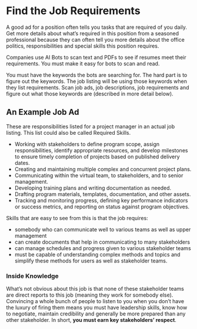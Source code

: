 # Find the Job Requirements

A good ad for a position often tells you tasks that are required of you daily. Get more details about what’s required in this position from a seasoned professional because they can often tell you more details about the office politics, responsibilities and special skills this position requires. 

Companies use AI Bots to scan text and PDFs to see if resumes meet their requirements. You must make it easy for bots to scan and read. 

You must have the keywords the bots are searching for. The hard part is to figure out the keywords. The job listing will be using those keywords when they list requirements. Scan job ads, job descriptions, job requirements and figure out what those keywords are (described in more detail below).

## An Example Job Ad
These are responsibilities listed for a project manager in an actual job listing. This list could also be called Required Skills.
- Working with stakeholders to define program scope, assign responsibilities, identify appropriate resources, and develop milestones to ensure timely completion of projects based on published delivery dates.
- Creating and maintaining multiple complex and concurrent project plans.
- Communicating within the virtual team, to stakeholders, and to senior management.
- Developing training plans and writing documentation as needed.
- Drafting program materials, templates, documentation, and other assets.
- Tracking and monitoring progress, defining key performance indicators or success metrics, and reporting on status against program objectives.

Skills that are easy to see from this is that the job requires:
- somebody who can communicate well to various teams as well as upper management
- can create documents that help in communicating to many stakeholders
- can manage schedules and progress given to various stakeholder teams
- must be capable of understanding complex methods and topics and simplify these methods for users as well as stakeholder teams.

### Inside Knowledge

What’s not obvious about this job is that none of these stakeholder teams are direct reports to this job (meaning they work for somebody else). Convincing a whole bunch of people to listen to you when you don’t have the luxury of firing them means you must have leadership skills, know how to negotiate, maintain credibility and generally be more prepared than any other stakeholder. In short, **you must earn key stakeholders’ respect**.

